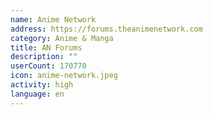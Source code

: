 ```yaml
---
name: Anime Network
address: https://forums.theanimenetwork.com
category: Anime & Manga
title: AN Forums
description: ""
userCount: 170770
icon: anime-network.jpeg
activity: high
language: en
---
```

